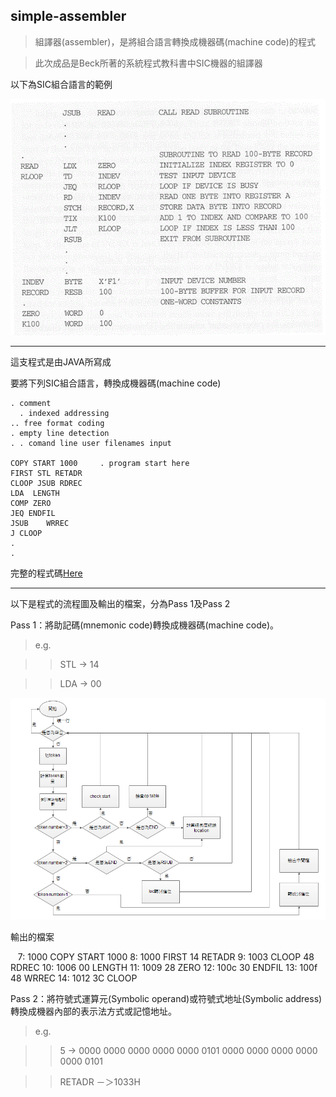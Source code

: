 ## simple-assembler

> 組譯器(assembler)，是將組合語言轉換成機器碼(machine code)的程式

> 此次成品是Beck所著的系統程式教科書中SIC機器的組譯器

以下為SIC組合語言的範例

![GIF](img/sp01.gif)
***
這支程式是由JAVA所寫成

要將下列SIC組合語言，轉換成機器碼(machine code)

    . comment
      . indexed addressing
    .. free format coding
    . empty line detection
    . . comand line user filenames input
    
    COPY START 1000		. program start here
    FIRST STL RETADR
    CLOOP JSUB RDREC
    LDA  LENGTH
    COMP ZERO
    JEQ ENDFIL
    JSUB 	WRREC
    J CLOOP
    .
    .

完整的程式碼[Here](test.txt)
***
以下是程式的流程圖及輸出的檔案，分為Pass 1及Pass 2

Pass 1：將助記碼(mnemonic code)轉換成機器碼(machine code)。

> e.g.

>> STL -> 14

>> LDA -> 00

![PNG](img/pass1.PNG)

輸出的檔案

    7: 1000 COPY START 1000
    8: 1000 FIRST 14 RETADR
    9: 1003 CLOOP 48 RDREC
    10: 1006 00 LENGTH
    11: 1009 28 ZERO
    12: 100c 30 ENDFIL
    13: 100f 48 WRREC
    14: 1012 3C CLOOP
     

Pass 2：將符號式運算元(Symbolic operand)或符號式地址(Symbolic address)轉換成機器內部的表示法方式或記憶地址。

> e.g. 

>> 5 -> 0000 0000 0000 0000 0000 0101 0000 0000 0000 0000 0000 0101

>> RETADR －＞1033H


